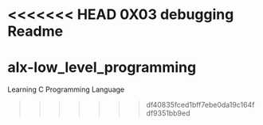 <<<<<<< HEAD
0X03 debugging Readme
=======
# alx-low_level_programming
Learning C Programming Language
>>>>>>> df40835fced1bff7ebe0da19c164fdf9351bb9ed
